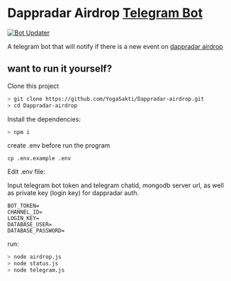 # Dappradar Airdrop [Telegram Bot](https://t.me/dappradarairdrop)

[![Bot Updater](https://github.com/YogaSakti/Dappradar-airdrop/actions/workflows/airdrop.yml/badge.svg?branch=master)](https://github.com/YogaSakti/Dappradar-airdrop/actions/workflows/airdrop.yml) 


A telegram bot that will notify if there is a new event on [dappradar airdrop](https://dappradar.com/hub/airdrops)




## want to run it yourself?
Clone this project

```bash
> git clone https://github.com/YogaSakti/Dappradar-airdrop.git
> cd Dappradar-airdrop

```

Install the dependencies:

```bash
> npm i
```

create .env before run the program
```
cp .env.example .env
```

Edit .env file: 

Input telegram bot token and telegram chatid, mongodb server url, as well as private key (login key) for dappradar auth.

```
BOT_TOKEN=
CHANNEL_ID=
LOGIN_KEY= 
DATABASE_USER=
DATABASE_PASSWORD=
```

run:

```bash
> node airdrop.js
> node status.js
> node telegram.js
```
